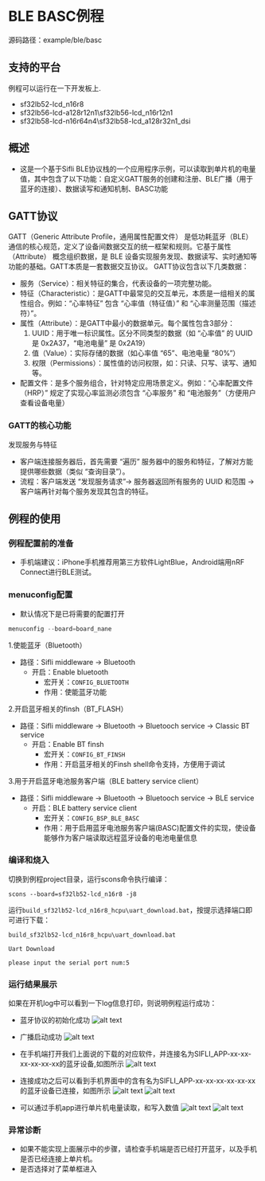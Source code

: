 # BLE BASC例程

源码路径：example/ble/basc

## 支持的平台
例程可以运行在一下开发板上.
* sf32lb52-lcd_n16r8
* sf32lb56-lcd-a128r12n1\sf32lb56-lcd_n16r12n1
* sf32lb58-lcd-n16r64n4\sf32lb58-lcd_a128r32n1_dsi

## 概述
* 这是一个基于Sifli BLE协议栈的一个应用程序示例，可以读取到单片机的电量值，其中包含了以下功能：自定义GATT服务的创建和注册、BLE广播（用于蓝牙的连接）、数据读写和通知机制、BASC功能

## GATT协议
GATT（Generic Attribute Profile，通用属性配置文件） 是低功耗蓝牙（BLE）通信的核心规范，定义了设备间数据交互的统一框架和规则。它基于属性（Attribute） 概念组织数据，是 BLE 设备实现服务发现、数据读写、实时通知等功能的基础。GATT本质是一套数据交互协议。
GATT协议包含以下几类数据：

* 服务（Service）：相关特征的集合，代表设备的一项完整功能。
* 特征（Characteristic）：是GATT中最常见的交互单元，本质是一组相关的属性组合。例如：“心率特征” 包含 “心率值（特征值）” 和 “心率测量范围（描述符）”。
* 属性（Attribute）：是GATT中最小的数据单元。每个属性包含3部分：
    1. UUID：用于唯一标识属性。区分不同类型的数据（如 “心率值” 的 UUID 是 0x2A37，“电池电量” 是 0x2A19）
    2. 值（Value）：实际存储的数据（如心率值 “65”、电池电量 “80%”）
    3. 权限（Permissions）：属性值的访问权限，如：只读、只写、读写、通知等。
* 配置文件：是多个服务组合，针对特定应用场景定义。例如：“心率配置文件（HRP）” 规定了实现心率监测必须包含 “心率服务” 和 “电池服务”（方便用户查看设备电量）

### GATT的核心功能
发现服务与特征
* 客户端连接服务器后，首先需要 “遍历” 服务器中的服务和特征，了解对方能提供哪些数据（类似 “查询目录”）。
* 流程：客户端发送 “发现服务请求”→ 服务器返回所有服务的 UUID 和范围 → 客户端再针对每个服务发现其包含的特征。

## 例程的使用

### 例程配置前的准备
* 手机端建议：iPhone手机推荐用第三方软件LightBlue，Android端用nRF Connect进行BLE测试。
### menuconfig配置
* 默认情况下是已将需要的配置打开
```c
menuconfig --board=board_nane
```
1.使能蓝牙（Bluetooth）
- 路径：Sifli middleware → Bluetooth
    - 开启：Enable bluetooth
         - 宏开关：`CONFIG_BLUETOOTH`
         - 作用：使能蓝牙功能

2.开启蓝牙相关的finsh（BT_FLASH）
- 路径：Sifli middleware → Bluetooth → Bluetooch service  → Classic BT service
    - 开启：Enable BT finsh
         - 宏开关：`CONFIG_BT_FINSH`
         - 作用：开启蓝牙相关的Finsh shell命令支持，方便用于调试

3.用于开启蓝牙电池服务客户端（BLE battery service client）
- 路径：Sifli middleware → Bluetooth → Bluetooch service  → BLE service
    - 开启：BLE battery service client
         - 宏开关：`CONFIG_BSP_BLE_BASC`
         - 作用：用于启用蓝牙电池服务客户端(BASC)配置文件的实现，使设备能够作为客户端读取远程蓝牙设备的电池电量信息

### 编译和烧入
切换到例程project目录，运行scons命令执行编译：

```
scons --board=sf32lb52-lcd_n16r8 -j8
```

运行`build_sf32lb52-lcd_n16r8_hcpu\uart_download.bat`，按提示选择端口即可进行下载：

```
build_sf32lb52-lcd_n16r8_hcpu\uart_download.bat

Uart Download

please input the serial port num:5
```
### 运行结果展示

如果在开机log中可以看到一下log信息打印，则说明例程运行成功：
* 蓝牙协议的初始化成功
![alt text](assets/ble_power.png)
* 广播启动成功
![alt text](assets/adv_seccess.png)

* 在手机端打开我们上面说的下载的对应软件，并连接名为SIFLI_APP-xx-xx-xx-xx-xx-xx的蓝牙设备,如图所示
![alt text](assets/connect.png)

* 连接成功之后可以看到手机界面中的含有名为SIFLI_APP-xx-xx-xx-xx-xx-xx的蓝牙设备已连接，如图所示
![alt text](assets/mac.png)
![alt text](assets/connect_success.jpg)

* 可以通过手机app进行单片机电量读取，和写入数值
![alt text](assets/read_write_cccd.png)
![alt text](assets/write_data.jpg)

### 异常诊断
* 如果不能实现上面展示中的步骤，请检查手机端是否已经打开蓝牙，以及手机是否已经连接上单片机。
* 是否选择对了菜单框进入
